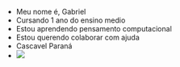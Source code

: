 - Meu nome é, Gabriel
- Cursando 1 ano do ensino medio
- Estou aprendendo pensamento computacional
- Estou querendo colaborar com ajuda 
- Cascavel Paraná
- ![](https://media.tenor.com/LhldAaAJcFkAAAAC/neymar-ney.gif)
